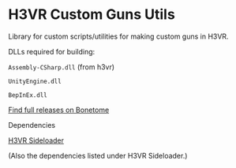 # H3VR Custom Guns Utils
Library for custom scripts/utilities for making custom guns in H3VR.

DLLs required for building:

`Assembly-CSharp.dll` (from h3vr)

`UnityEngine.dll`

`BepInEx.dll`


[Find full releases on Bonetome](https://bonetome.com/h3vr/mods/160/)


Dependencies

[H3VR Sideloader](https://github.com/denikson/H3VR.Sideloader)

(Also the dependencies listed under H3VR Sideloader.)
